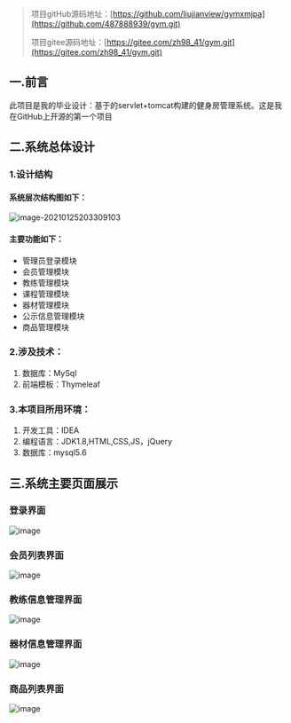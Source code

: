 
> 项目gitHub源码地址：[https://github.com/liujianview/gymxmjpa](https://github.com/487888939/gym.git)
>
> 项目gitee源码地址：[https://gitee.com/zh98_41/gym.git](https://gitee.com/zh98_41/gym.git)
>
## 一.前言

此项目是我的毕业设计：基于的servlet+tomcat构建的健身房管理系统。这是我在GitHub上开源的第一个项目

## 二.系统总体设计

### 1.设计结构

#### 系统层次结构图如下：

![image-20210125203309103](https://img-blog.csdnimg.cn/img_convert/990c3343746b222872d041334d8d1cb9.png)

#### 主要功能如下：

- 管理员登录模块
- 会员管理模块
- 教练管理模块
- 课程管理模块
- 器材管理模块
- 公示信息管理模块
- 商品管理模块

### 2.涉及技术：

1. 数据库：MySql
2. 前端模板：Thymeleaf
### 3.本项目所用环境：

1. 开发工具：IDEA
2. 编程语言：JDK1.8,HTML,CSS,JS，jQuery
3. 数据库：mysql5.6

## 三.系统主要页面展示

### 登录界面

![image](https://img-blog.csdnimg.cn/img_convert/da5d76a1ede727f01502886b56ddfb38.png)

### 会员列表界面

![image](https://img-blog.csdnimg.cn/img_convert/9d7f61a0d92d5687fc7c27f2a9370cc1.png)

### 教练信息管理界面

![image](https://img-blog.csdnimg.cn/img_convert/befa00e056959117974ec2eef8681c21.png)

### 器材信息管理界面

![image](https://img-blog.csdnimg.cn/img_convert/f96c6344c6bfd7c1d2e76e39d1d33a6b.png)

### 商品列表界面

![image](https://img-blog.csdnimg.cn/img_convert/bf7a74da109829fe505356369a1550fe.png)

